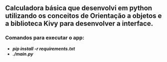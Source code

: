 ##  Calculadora básica que desenvolvi em python utilizando os conceitos de Orientação a objetos e a biblioteca Kivy para desenvolver a interface.

### Comandos para executar o app: 
- ***pip install -r requirements.txt***
- ***./main.py***
